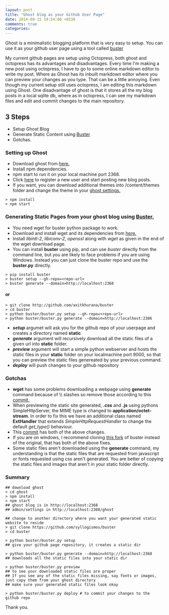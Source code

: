 ```yaml
---
layout: post
title: "Ghost blog as your Github User Page"
date: 2014-09-15 19:54:00 +0530
comments: true
categories: 
---
```


Ghost is a minimalistic blogging platform that is very easy to setup. You can use it as your github user page using a tool called [buster](https://github.com/axitkhurana/buster)

My current github pages are setup using Octopress, both ghost and octopress has its advantages and disadvantages. Every time I'm making a new post using octopress, I have to go to some online markdown editor to write my post. Where as Ghost has its inbuilt markdown editor where you can preview your changes as you type. That can be a little annoying. Even though my current setup still uses octopress, I am editing this markdown using Ghost. One disadvantage of ghost is that it stores all the my blog posts in a local sqlite db, where as in octopress, I can see my markdown files and edit and commit changes to the main repository.

## 3 Steps
* Setup Ghost Blog
* Generate Static Content using [Buster](https://github.com/axitkhurana/buster)
* Gotchas.

### Setting up Ghost
* Download ghost from [here.](https://ghost.org/download/)
* Install npm dependencies.
* npm start to run it on your local machine port 2368.
* Click [here](http://localhost:2368/ghost) to register a new user and start posting new blog posts.
* If you want, you can download additional themes into /content/themes folder and change the theme in your [ghost settings.](http://localhost:2368/ghost/settings)
```
> npm install
> npm start
```

### Generating Static Pages from your ghost blog using [Buster.](https://github.com/axitkhurana/buster)
* You need wget for buster python package to work.
* Download and install wget and its dependencies from [here.](http://gnuwin32.sourceforge.net/packages/wget.htm)
* Install *libintl-2*, *libiconv-2*, *openssl* along with *wget* as given in the end of the wget download page.
* You can install **buster** using pip, and can use *buster* directly from the command line, but you are likely to face problems if you are using Windows. Instead you can just clone the buster repo and use the **buster.py** directly.
```
> pip install buster
> buster setup --gh-repo=<repo-url>
> buster generate --domain=http://localhost:2368
```

#### or
```
> git clone http://github.com/axitkhurana/buster
> cd buster
> python buster/buster.py setup --gh-repo=<repo-url>
> python buster/buster.py generate --domain=http://localhost:2386
```
* ***setup*** argumet will ask you for the github repo of your userpage and creates a directory named **static**
* ***generate*** argument will recursively download all the static files of a given url into **static** folder.
* ***preview*** argument will start a simple python webserver and hosts the static files in your **static** folder on your localmachine port 9000, so that you can preview the static files genereated by your previous command.
* ***deploy*** will push changes to your github repository

### Gotchas
* **wget** has some problems downloading a webpage using **generate** command because of \\\ slashes so remove those according to this [commit.](https://github.com/syllogismos/buster/commit/ba2c8df24b78361699e767891f14ed63d775ec21#diff-a61cc6042865036a60870334dd92047cL39)
* When previewing the static site generated, **.css** and **.js** using pythons SimpleHttpServer, the MIME type is changed to **application/octet-stream**. In order to fix this we have an additional class named **ExtHandler** that extends *SimpleHttpRequestHandler* to change the default *get_type()* behaviour.
* This [commit](https://github.com/syllogismos/buster/commit/ba2c8df24b78361699e767891f14ed63d775ec21#diff-a61cc6042865036a60870334dd92047cL39) has both of the above changes. 
* If you are on windows, I recommend cloning [this fork](http://github.com/syllogismos/buster) of buster instead of the original, that has both of the above fixes.
* Some static files aren't downloaded using the **generate** command, my understanding is that the static files that are requested from javascript or fonts requested using css aren't generated. You are better of copying the static files and images that aren't in your static folder directly.

### Summary
```
## download ghost
> cd ghost
> npm install
> npm start
## ghost blog is in http://localhost:2368
## admin/settings in http://localhost:2368/ghost

## change to another directory where you want your generated static website to reside
> git clone https://github.com/syllogismos/buster
> cd buster

> python buster/buster.py setup
## give your github page repository, it creates a static dir

> python buster/buster.py generate --domain=http://localhost:2368
## downloads all the static files into your static dir

> python buster/buster.py preview
## to see your downloaded static files are proper
## If you see any of the static files missing, say fonts or images, just copy them from your ghost directory
## make sure your generated static files look okay

> python buster/buster.py deploy # to commit your changes to the github repo
```

Thank you.